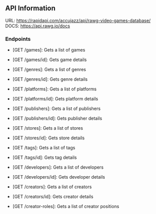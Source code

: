 ## API Information

URL: https://rapidapi.com/accujazz/api/rawg-video-games-database/
DOCS: https://api.rawg.io/docs

### Endpoints

- [GET /games]: Gets a list of games
- [GET /games/id]: Gets game details

- [GET /genres]: Gets a list of genres
- [GET /genres/id]: Gets genre details

- [GET /platforms]: Gets a list of platforms
- [GET /platforms/id]: Gets platform details

- [GET /publishers]: Gets a list of publishers
- [GET /publishers/id]: Gets publisher details

- [GET /stores]: Gets a list of stores
- [GET /stores/id]: Gets store details

- [GET /tags]: Gets a list of tags
- [GET /tags/id]: Gets tag details

- [GET /developers]: Gets a list of developers
- [GET /developers/id]: Gets developer details

- [GET /creators]: Gets a list of creators
- [GET /creators/id]: Gets creator details

- [GET /creator-roles]: Gets a list of creator positions
